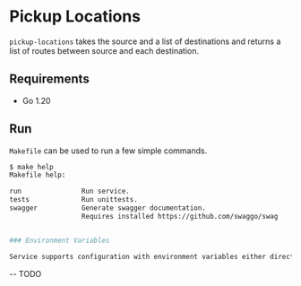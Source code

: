 # Pickup Locations

`pickup-locations` takes the source and a list of destinations
and returns a list of routes between source and each destination.

## Requirements

- Go 1.20

## Run

`Makefile` can be used to run a few simple commands.

```sh
$ make help
Makefile help:

run               Run service.
tests             Run unittests.
swagger           Generate swagger documentation.
                  Requires installed https://github.com/swaggo/swag


### Environment Variables

Service supports configuration with environment variables either directly, or with `*.env` file.

```
-- TODO
```
